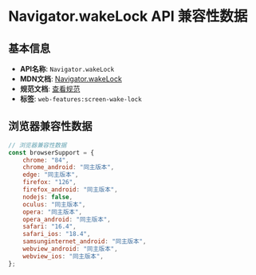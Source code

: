# Navigator.wakeLock API 兼容性数据

## 基本信息

- **API名称**: `Navigator.wakeLock`
- **MDN文档**: [Navigator.wakeLock](https://developer.mozilla.org/docs/Web/API/Navigator/wakeLock)
- **规范文档**: [查看规范](https://w3c.github.io/screen-wake-lock/#extensions-to-the-navigator-interface)
- **标签**: `web-features:screen-wake-lock`

## 浏览器兼容性数据

```javascript
// 浏览器兼容性数据
const browserSupport = {
    chrome: "84",
    chrome_android: "同主版本",
    edge: "同主版本",
    firefox: "126",
    firefox_android: "同主版本",
    nodejs: false,
    oculus: "同主版本",
    opera: "同主版本",
    opera_android: "同主版本",
    safari: "16.4",
    safari_ios: "18.4",
    samsunginternet_android: "同主版本",
    webview_android: "同主版本",
    webview_ios: "同主版本",
};

```


